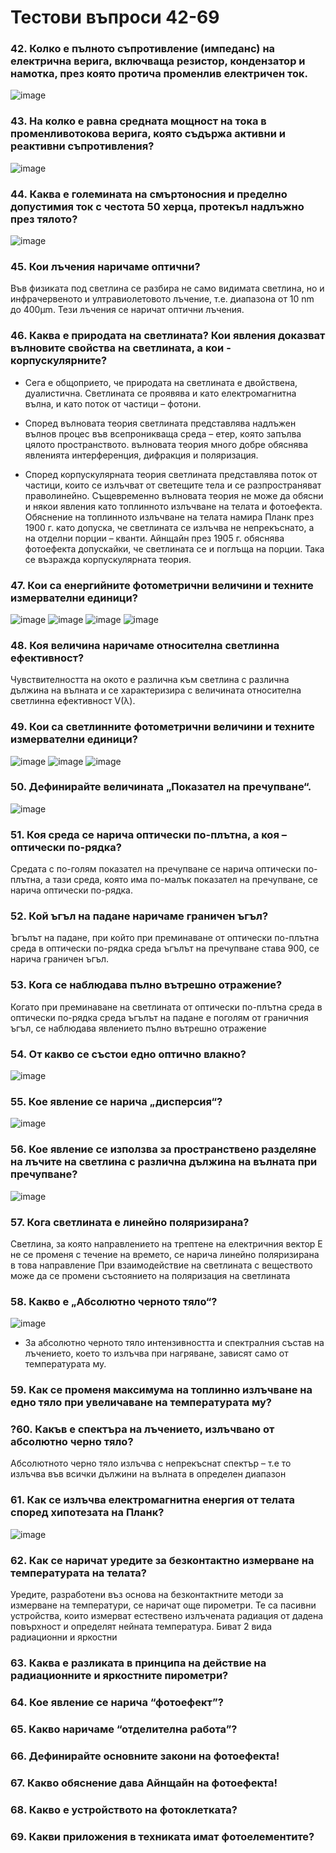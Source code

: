 # Тестови въпроси 42-69

### 42. Колко е пълното съпротивление (импеданс) на електрична верига, включваща резистор, кондензатор и намотка, през която протича променлив електричен ток.
![image](https://user-images.githubusercontent.com/91801674/214566161-95595c7f-ca92-4b0c-9633-d1e071b8fc07.png)

### 43. На колко е равна средната мощност на тока в променливотокова верига, която съдържа активни и реактивни съпротивления?
![image](https://user-images.githubusercontent.com/91801674/214566053-eeff8a1e-919d-44cc-86c5-a7b6a19ea8e4.png)

### 44. Каква е големината на смъртоносния и пределно допустимия ток с честота 50 херца, протекъл надлъжно през тялото?
![image](https://user-images.githubusercontent.com/91801674/214566108-222563b0-f4c6-4396-b423-0cd06ed0674c.png)

### 45. Кои лъчения наричаме оптични?
Във физиката под светлина се разбира не само видимата светлина, но и инфрачервеното и ултравиолетовото лъчение, т.е. диапазона от 10 nm до 400μm. Тези лъчения се наричат оптични лъчения. 
### 46. Каква е природата на светлината? Кои явления доказват вълновите свойства на светлината, а кои - корпускулярните?
+ Сега е общоприето, че природата на светлината е двойствена, дуалистична. Светлината се проявява и като електромагнитна
вълна, и като поток от частици – фотони.
+ Според вълновата теория светлината представлява надлъжен вълнов процес във всепроникваща среда – етер, която запълва цялото пространството. 
вълновата теория много добре обяснява явленията интерференция, дифракция и поляризация.

+ Според корпускулярната теория светлината представлява поток от частици, които се излъчват от светещите тела и се разпространяват праволинейно.
Същевременно вълновата теория не може да обясни и някои явления като топлинното излъчване на телата и фотоефекта.
Обяснение на топлинното излъчване на телата намира Планк през 1900 г. като допуска, че светлината се излъчва не непрекъснато, а на отделни порции – кванти. Айнщайн през 1905 г. обяснява фотоефекта допускайки, че светлината се и поглъща на порции. Така се възражда корпускулярната теория. 
### 47. Кои са енергийните фотометрични величини и техните измервателни единици?
![image](https://user-images.githubusercontent.com/91801674/214567673-791d6335-b20d-4b7d-b12d-ca8a14a8e01c.png)
![image](https://user-images.githubusercontent.com/91801674/214567696-32cf651f-3dcf-47fb-a1d9-5418f487e9da.png)
![image](https://user-images.githubusercontent.com/91801674/214567733-54597172-1f7c-45e2-80ce-4fa11df299bb.png)
![image](https://user-images.githubusercontent.com/91801674/214567783-67526f80-eaf3-4cce-94e1-a224e14f95b9.png)

### 48. Коя величина наричаме относителна светлинна ефективност?
Чувствителността на окото е различна към светлина с различна дължина на вълната и се характеризира с величината относителна светлинна ефективност V(λ).
### 49. Кои са светлинните фотометрични величини и техните измервателни единици?
![image](https://user-images.githubusercontent.com/91801674/214567986-6414c51e-11dc-4508-9403-bc3049662fcf.png)
![image](https://user-images.githubusercontent.com/91801674/214568015-f365b4cc-7e37-4bdf-8286-266885ab606a.png)
![image](https://user-images.githubusercontent.com/91801674/214568040-7ddb9452-4565-4b08-86ce-b508ac1e6403.png)

### 50. Дефинирайте величината „Показател на пречупване“.
![image](https://user-images.githubusercontent.com/91801674/214568260-6aa6e63d-7902-4afd-9ab4-7b96827c0aa3.png)

### 51. Коя среда се нарича оптически по-плътна, а коя – оптически по-рядка?
Средата с по-голям показател на пречупване се нарича оптически по-плътна, а тази среда, която има по-малък показател на пречупване, се нарича оптически по-рядка.
### 52. Кой ъгъл на падане наричаме граничен ъгъл?
Ъгълът на падане, при който при преминаване от оптически по-плътна среда в оптически по-рядка среда ъгълът на пречупване става 900, се нарича граничен ъгъл.
### 53. Кога се наблюдава пълно вътрешно отражение?
Когато при преминаване на светлината от оптически по-плътна среда в оптически по-рядка среда ъгълът на падане е поголям от граничния ъгъл, се наблюдава явлението
пълно вътрешно отражение
### 54. От какво се състои едно оптично влакно?
![image](https://user-images.githubusercontent.com/91801674/214568785-0f3f8425-0f1c-40f4-8936-280f2bba9e24.png)

### 55. Кое явление се нарича „дисперсия“?
![image](https://user-images.githubusercontent.com/91801674/214568910-85360931-c3dd-422d-8972-c306f020dbb9.png)

### 56. Кое явление се използва за пространствено разделяне на лъчите на светлина с различна дължина на вълната при пречупване?
![image](https://user-images.githubusercontent.com/91801674/214573593-157edf21-7caa-4c61-a9b8-fa60df7a2174.png)

### 57. Кога светлината е линейно поляризирана?
Светлина, за която направлението на трептене на електричния вектор E не се променя с течение на времето, се нарича линейно поляризирана в това направление
При взаимодействие на светлината с веществото може да се промени състоянието на поляризация на светлината 
### 58. Какво е „Абсолютно черното тяло“?
![image](https://user-images.githubusercontent.com/91801674/214574006-166f30be-ccec-4f94-b324-ab6eff77641e.png)
+ За абсолютно черното тяло интензивността и спектралния състав на лъчението, което то излъчва при нагряване, зависят само от температурата му.
### 59. Как се променя максимума на топлинно излъчване на едно тяло при увеличаване на температурата му?

### ?60. Какъв е спектъра на лъчението, излъчвано от абсолютно черно тяло?
Абсолютното черно тяло излъчва с непрекъснат спектър – т.е то излъчва във всички дължини на вълната в определен диапазон
### 61. Как се излъчва електромагнитна енергия от телата според хипотезата на Планк?
![image](https://user-images.githubusercontent.com/91801674/214574976-25bc83f2-ec1c-4865-aa86-5580caf9c086.png)

### 62. Как се наричат уредите за безконтактно измерване на температурата на телата?
Уредите, разработени въз основа на безконтактните методи за измерване на температури, се наричат още пирометри. Те са пасивни устройства, които измерват естествено излъчената радиация от дадена повърхност и определят нейната температура. Биват 2 вида радиационни и яркостни
### 63. Каква е разликата в принципа на действие на радиационните и яркостните пирометри?

### 64. Кое явление се нарича “фотоефект”?

### 65. Какво наричаме “отделителна работа”?

### 66. Дефинирайте основните закони на фотоефекта!
### 67. Какво обяснение дава Айнщайн на фотоефекта!
### 68. Какво е устройството на фотоклетката?
### 69. Какви приложения в техниката имат фотоелементите?
